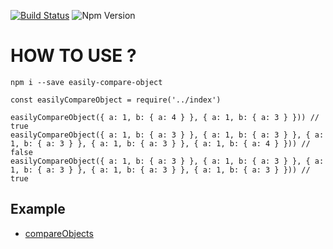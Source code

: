 [![Build Status](https://travis-ci.org/KSH-code/easily-compare-object.svg?branch=master)](https://travis-ci.org/KSH-code/easily-compare-object)
![Npm Version](https://img.shields.io/npm/v/easily-compare-object.svg?style=flat-square)
# HOW TO USE ?
```
npm i --save easily-compare-object
```
```
const easilyCompareObject = require('../index')

easilyCompareObject({ a: 1, b: { a: 4 } }, { a: 1, b: { a: 3 } })) // true
easilyCompareObject({ a: 1, b: { a: 3 } }, { a: 1, b: { a: 3 } }, { a: 1, b: { a: 3 } }, { a: 1, b: { a: 3 } }, { a: 1, b: { a: 4 } })) // false
easilyCompareObject({ a: 1, b: { a: 3 } }, { a: 1, b: { a: 3 } }, { a: 1, b: { a: 3 } }, { a: 1, b: { a: 3 } }, { a: 1, b: { a: 3 } })) // true
```
## Example
* [compareObjects](https://github.com/KSH-code/easily-compare-object/blob/master/test/compareObjects.test.js)